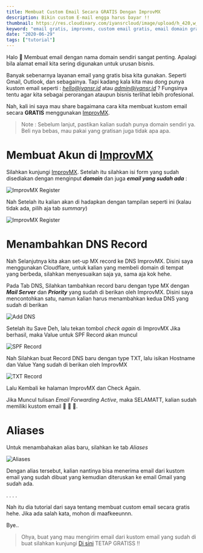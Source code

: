```yaml
---
title: Membuat Custom Email Secara GRATIS Dengan ImprovMX
description: Bikin custom E-mail engga harus bayar !!
thumbnail: https://res.cloudinary.com/iyansrcloud/image/upload/h_420,w_1000,c_fill/v1603899804/iyan-content/improvmx_slogan_2de5878915_LNf7K9Lflh_n1ddkv.png
keyword: "email gratis, improvms, custom email gratis, email domain gratis"
date: "2020-06-29"
tags: ["tutorial"]
---
```


Halo 👋
Membuat email dengan nama domain sendiri sangat penting. Apalagi bila alamat email kita sering digunakan untuk urusan bisnis. 

Banyak sebenarnya layanan email yang gratis bisa kita gunakan. Seperti Gmail, Outlook, dan sebagainya. Tapi kadang kala kita mau dong punya kustom email seperti : *hello@iyansr.id* atau *admin@iyansr.id* ? Fungsinya tentu agar kita sebagai perorangan ataupun bisnis terlihat lebih profesional. 

Nah, kali ini saya mau share bagaimana cara kita membuat kustom email secara __GRATIS__ menggunakan [ImprovMX](https://improvmx.com/ "ImprovMX").

> Note : Sebelum lanjut, pastikan kalian sudah punya domain sendiri ya. Beli nya bebas, mau pakai yang gratisan juga tidak apa apa.


# Membuat Akun di [ImprovMX](https://improvmx.com/ "ImprovMX")

Silahkan kunjungi [ImprovMX](https://improvmx.com/ "ImprovMX").
Setelah itu silahkan isi form yang sudah disediakan dengan menginput __*domain*__ dan juga __*email yang sudah ada*__  :

![ImprovMX Register](https://ik.imagekit.io/iyansr/Screen_Shot_2020-06-30_at_10.48.54_7jA-IpPLI.png)

Nah Setelah itu kalian akan di hadapkan dengan tampilan seperti ini 
(kalau tidak ada, pilih aja tab *summary*)

![ImprovMX Register](https://ik.imagekit.io/iyansr/Screen_Shot_2020-06-30_at_10.52.54__RKyOMx_d.png)

# Menambahkan DNS Record

Nah Selanjutnya kita akan set-up MX record ke DNS ImprovMX.
Disini saya menggunakan Cloudflare, untuk kalian yang membeli domain di tempat yang berbeda, silahkan menyesuaikan saja ya, sama aja kok hehe.

Pada Tab DNS, Silahkan tambahkan record baru dengan type MX dengan __*Mail Server*__ dan *__Priority__* yang sudah di berikan oleh ImprovMX. 
Disini saya mencontohkan satu, namun kalian harus menambahkan kedua DNS yang sudah di berikan

![Add DNS](https://ik.imagekit.io/iyansr/Screen_Shot_2020-06-30_at_10.58.37_NnhKj1u06.png)

Setelah itu Save Deh, lalu tekan tombol *check again* di ImprovMX
Jika berhasil, maka Value untuk SPF Record akan muncul 

![SPF Record](https://ik.imagekit.io/iyansr/Screen_Shot_2020-06-30_at_11.05.08_0EpHaGKclB.png)

Nah Silahkan buat Record DNS baru dengan type TXT, lalu isikan Hostname dan Value Yang sudah di berikan oleh ImprovMX 

![TXT Record](https://ik.imagekit.io/iyansr/Screen_Shot_2020-06-30_at_11.09.17_VgAUBuXHiF.png)

Lalu Kembali ke halaman ImprovMX dan Check Again.

Jika Muncul tulisan *Email Forwarding Active*, maka SELAMATT, kalian sudah memiliki kustom email 🎉 🎉 🎉.

# Aliases

Untuk menambahakan alias baru, silahkan ke tab *Aliases*

![Aliases](https://ik.imagekit.io/iyansr/Screen_Shot_2020-06-30_at_11.12.35_y0XgU7Qav.png)

Dengan alias tersebut, kalian nantinya bisa menerima email dari kustom email yang sudah dibuat yang kemudian diteruskan ke email Gmail yang sudah ada.

.
.
.
.

Nah itu dia tutorial dari saya tentang membuat custom email secara gratis hehe. Jika ada salah kata, mohon di maafkeeunnn.

Bye..


> Ohya, buat yang mau mengirim email dari kustom email yang sudah di buat silahkan kunjungi [Di sini](https://improvmx.com/guides/send-emails-using-gmail/) TETAP GRATISS !!